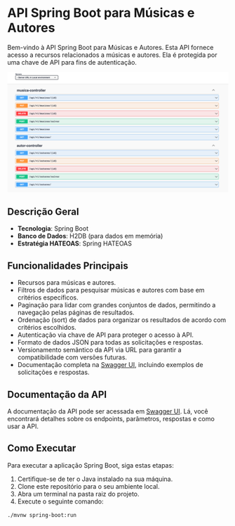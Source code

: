 # API Spring Boot para Músicas e Autores

Bem-vindo à API Spring Boot para Músicas e Autores. Esta API fornece acesso a recursos relacionados a músicas e autores. Ela é protegida por uma chave de API para fins de autenticação.

![Visualização da documentacao](print-doc.png)

## Descrição Geral

- **Tecnologia**: Spring Boot
- **Banco de Dados**: H2DB (para dados em memória)
- **Estratégia HATEOAS**: Spring HATEOAS

## Funcionalidades Principais

- Recursos para músicas e autores.
- Filtros de dados para pesquisar músicas e autores com base em critérios específicos.
- Paginação para lidar com grandes conjuntos de dados, permitindo a navegação pelas páginas de resultados.
- Ordenação (sort) de dados para organizar os resultados de acordo com critérios escolhidos.
- Autenticação via chave de API para proteger o acesso à API.
- Formato de dados JSON para todas as solicitações e respostas.
- Versionamento semântico da API via URL para garantir a compatibilidade com versões futuras.
- Documentação completa na [Swagger UI](http://localhost:5005/swagger-ui/index.html/), incluindo exemplos de solicitações e respostas.

## Documentação da API

A documentação da API pode ser acessada em [Swagger UI](http://localhost:5005/swagger-ui/index.html/). Lá, você encontrará detalhes sobre os endpoints, parâmetros, respostas e como usar a API.

## Como Executar

Para executar a aplicação Spring Boot, siga estas etapas:

1. Certifique-se de ter o Java instalado na sua máquina.
2. Clone este repositório para o seu ambiente local.
3. Abra um terminal na pasta raiz do projeto.
4. Execute o seguinte comando:

```shell
./mvnw spring-boot:run




